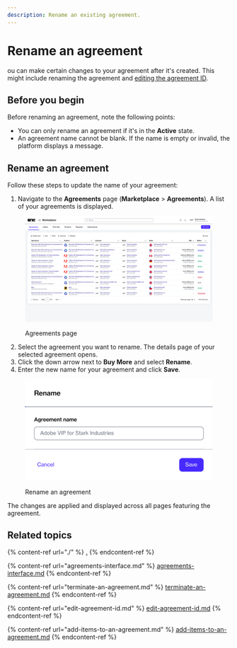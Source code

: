 ```yaml
---
description: Rename an existing agreement.
---
```


# Rename an agreement

ou can make certain changes to your agreement after it's created. This might include renaming the agreement and [editing the agreement ID](edit-agreement-id.md).

## Before you begin <a href="#before-you-begin" id="before-you-begin"></a>

Before renaming an agreement, note the following points:

* You can only rename an agreement if it's in the **Active** state.
* An agreement name cannot be blank. If the name is empty or invalid, the platform displays a message.

## Rename an agreement

Follow these steps to update the name of your agreement:

1. Navigate to the **Agreements** page (**Marketplace** > **Agreements**). A list of your agreements is displayed.

<figure><img src="../../../.gitbook/assets/image (357).png" alt=""><figcaption><p>Agreements page</p></figcaption></figure>

2. Select the agreement you want to rename. The details page of your selected agreement opens.
3. Click the down arrow next to **Buy More** and select **Rename**.
4. Enter the new name for your agreement and click **Save**.&#x20;

<figure><img src="../../../.gitbook/assets/image (358).png" alt="" width="563"><figcaption><p>Rename an agreement</p></figcaption></figure>

The changes are applied and displayed across all pages featuring the agreement.

## Related topics

{% content-ref url="./" %}
[.](./)
{% endcontent-ref %}

{% content-ref url="agreements-interface.md" %}
[agreements-interface.md](agreements-interface.md)
{% endcontent-ref %}

{% content-ref url="terminate-an-agreement.md" %}
[terminate-an-agreement.md](terminate-an-agreement.md)
{% endcontent-ref %}

{% content-ref url="edit-agreement-id.md" %}
[edit-agreement-id.md](edit-agreement-id.md)
{% endcontent-ref %}

{% content-ref url="add-items-to-an-agreement.md" %}
[add-items-to-an-agreement.md](add-items-to-an-agreement.md)
{% endcontent-ref %}

